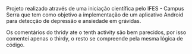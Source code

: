 Projeto realizado através de uma iniciação científica pelo IFES - Campus Serra que tem como objetivo a implementação de um aplicativo Android para detecção de depressão e ansiedade em grávidas.

Os comentários do thridy ate o tenth activity são bem parecidos, por isso comentei apenas o thirdy, o resto se compreende pela mesma lógica de código.
